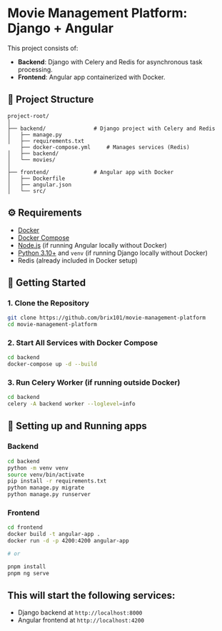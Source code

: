 # Movie Management Platform: Django + Angular

This project consists of:

- **Backend**: Django with Celery and Redis for asynchronous task processing.
- **Frontend**: Angular app containerized with Docker.

## 📁 Project Structure

```
project-root/
│
├── backend/               # Django project with Celery and Redis
│   ├── manage.py
│   ├── requirements.txt
    ├── docker-compose.yml     # Manages services (Redis)
│   ├── backend/
│   └── movies/
│
├── frontend/              # Angular app with Docker
│   ├── Dockerfile
│   ├── angular.json
│   └── src/
```

## ⚙️ Requirements

- [Docker](https://www.docker.com/)
- [Docker Compose](https://docs.docker.com/compose/)
- [Node.js](https://nodejs.org/) (if running Angular locally without Docker)
- [Python 3.10+](https://www.python.org/) and `venv` (if running Django locally without Docker)
- Redis (already included in Docker setup)

## 🚀 Getting Started

### 1. Clone the Repository

```bash
git clone https://github.com/brix101/movie-management-platform
cd movie-management-platform
```

### 2. Start All Services with Docker Compose

```bash
cd backend
docker-compose up -d --build
```

### 3. Run Celery Worker (if running outside Docker)

```bash
cd backend
celery -A backend worker --loglevel=info
```

## 🧪 Setting up and Running apps

### Backend

```bash
cd backend
python -m venv venv
source venv/bin/activate
pip install -r requirements.txt
python manage.py migrate
python manage.py runserver
```

### Frontend

```bash
cd frontend
docker build -t angular-app .
docker run -d -p 4200:4200 angular-app

# or

pnpm install
pnpm ng serve
```

## This will start the following services:

- Django backend at `http://localhost:8000`
- Angular frontend at `http://localhost:4200`

